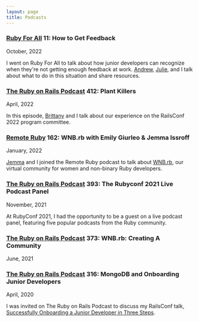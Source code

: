 ```yaml
---
layout: page
title: Podcasts
---
```


### [Ruby For All](https://www.rubyforall.com/episodes/how-to-get-feedback-with-emily-samp) 11: How to Get Feedback

<p class="subtitle" markdown="1">October, 2022</p>

I went on Ruby For All to talk about how junior developers can recognize when they're not getting enough feedback at work. [Andrew](https://andrewm.codes/), [Julie](https://codewithjulie.com/), and I talk about what to do in this situation and share resources.

### [The Ruby on Rails Podcast](https://www.therubyonrailspodcast.com/412) 412: Plant Killers

<p class="subtitle" markdown="1">April, 2022</p>

In this episode, [Brittany](https://brittanymartin.dev/) and I talk about our experience on the RailsConf 2022 program committee.

### [Remote Ruby](https://remoteruby.com/162) 162: WNB.rb with Emily Giurleo & Jemma Issroff

<p class="subtitle" markdown="1">January, 2022</p>

[Jemma](https://jemma.dev) and I joined the Remote Ruby podcast to talk about [WNB.rb](https://wnb-rb.dev), our virtual community for women and non-binary Ruby developers.

### [The Ruby on Rails Podcast](https://www.therubyonrailspodcast.com/393) 393: The Rubyconf 2021 Live Podcast Panel

<p class="subtitle" markdown="1">November, 2021</p>

At RubyConf 2021, I had the opportunity to be a guest on a live podcast panel, featuring five popular podcasts from the Ruby community.

### [The Ruby on Rails Podcast](https://www.therubyonrailspodcast.com/373) 373: WNB.rb: Creating A Community

<p class="subtitle" markdown="1">June, 2021</p>

### [The Ruby on Rails Podcast](https://www.therubyonrailspodcast.com/316) 316: MongoDB and Onboarding Junior Developers

<p class="subtitle" markdown="1">April, 2020</p>

I was invited on The Ruby on Rails Podcast to discuss my RailsConf talk, [Successfully Onboarding a Junior Developer in Three Steps](https://www.youtube.com/watch?v=q473dYrJiMQ).
